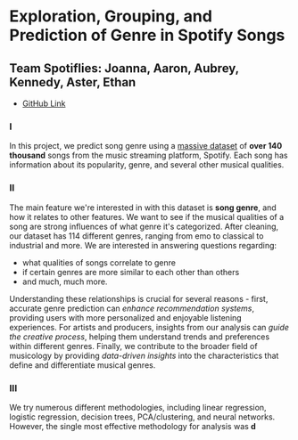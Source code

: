 # Exploration, Grouping, and Prediction of Genre in Spotify Songs
## Team Spotiflies: Joanna, Aaron, Aubrey, Kennedy, Aster, Ethan
- [GitHub Link](https://github.com/ketexon/csm148-spotiflies)

### I
In this project, we predict song genre using a [massive dataset](https://huggingface.co/datasets/maharshipandya/spotify-tracks-dataset) of __over 140 thousand__ songs from the music streaming platform, Spotify. Each song has information about its popularity, genre, and several other musical qualities. 

### II
The main feature we're interested in with this dataset is __song genre__, and how it relates to other features. We want to see if the musical qualities of a song are strong influences of what genre it's categorized. After cleaning, our dataset has 114 different genres, ranging from emo to classical to industrial and more. We are interested in answering questions regarding:
- what qualities of songs correlate to genre
- if certain genres are more similar to each other than others
- and much, much more.

Understanding these relationships is crucial for several reasons - first, accurate genre prediction can _enhance recommendation systems_, providing users with more personalized and enjoyable listening experiences. For artists and producers, insights from our analysis can _guide the creative process_, helping them understand trends and preferences within different genres. Finally, we contribute to the broader field of musicology by providing _data-driven insights_ into the characteristics that define and differentiate musical genres.

### III
We try numerous different methodologies, including linear regression, logistic regression, decision trees, PCA/clustering, and neural networks. However, the single most effective methodology for analysis was __d__
